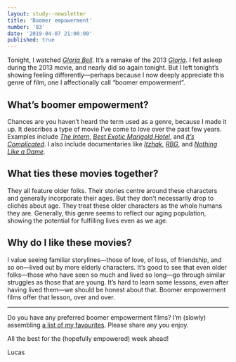 ```yaml
---
layout: study--newsletter
title: 'Boomer empowerment'
number: '83'
date: '2019-04-07 21:00:00'
published: true
---
```


Tonight, I watched [_Gloria Bell_](https://letterboxd.com/film/gloria-bell/).  It’s a remake of the 2013 [_Gloria_](https://letterboxd.com/film/gloria-2013/). I fell asleep during the 2013 movie, and nearly did so again tonight. But I left tonight’s showing feeling differently—perhaps because I now deeply appreciate this genre of film, one I affectionally call “boomer empowerment”.

## What’s boomer empowerment?

Chances are you haven’t heard the term used as a genre, because I made it up. It describes a type of movie I’ve come to love over the past few years. Examples include [_The Intern_](https://letterboxd.com/film/the-intern-2015/), [_Best Exotic Marigold Hotel_](https://letterboxd.com/film/the-intern-2015/), and [_It’s Complicated_](https://letterboxd.com/film/the-intern-2015/). I also include documentaries like [_Itzhak_](https://embed.letterboxd.com/film/rbg/), [_RBG_](https://embed.letterboxd.com/film/rbg/), and [_Nothing Like a Dame_](https://letterboxd.com/film/nothing-like-a-dame/).

## What ties these movies together?

They all feature older folks. Their stories centre around these characters and generally incorporate their ages. But they don’t necessarily drop to clichés about age. They treat these older characters as the whole humans they are. Generally, this genre seems to reflect our aging population, showing the potential for fulfilling lives even as we age.

## Why do I like these movies?

I value seeing familiar storylines—those of love, of loss, of friendship, and so on—lived out by more elderly characters. It’s good to see that even older folks—those who have seen so much and lived so long—go through similar struggles as those that are young. It’s hard to learn some lessons, even after having lived them—we should be honest about that. Boomer empowerment films offer that lesson, over and over.

***

Do you have any preferred boomer empowerment films? I’m (slowly) assembling [a list of my favourites](https://letterboxd.com/lchski/list/boomer-empowerment/). Please share any you enjoy.

All the best for the (hopefully empowered) week ahead!

Lucas
